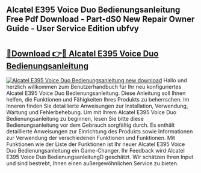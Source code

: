 ## Alcatel E395 Voice Duo Bedienungsanleitung Free Pdf Download - Part-dS0 New Repair Owner Guide - User Service Edition ubfvy

# <h2><a href="http://df2b83e.blite.top/?on=Alcatel+E395+Voice+Duo+Bedienungsanleitung">🔗Download 👉🔴 Alcatel E395 Voice Duo Bedienungsanleitung</a></h2>

[![Alcatel E395 Voice Duo Bedienungsanleitung new download](https://i.imgur.com/lujVjoI.png)](http://df2b83e.blite.top/?on=Alcatel+E395+Voice+Duo+Bedienungsanleitung)
Hallo und herzlich willkommen zum Benutzerhandbuch für Ihr neu konfiguriertes Alcatel E395 Voice Duo Bedienungsanleitung. Diese Anleitung soll Ihnen helfen, die Funktionen und Fähigkeiten Ihres Produkts zu beherrschen. Im Inneren finden Sie detaillierte Anweisungen zur Installation, Verwendung, Wartung und Fehlerbehebung. Um mit Ihrem Alcatel E395 Voice Duo Bedienungsanleitung zu beginnen, lesen Sie bitte diese Bedienungsanleitung vor dem Gebrauch sorgfältig durch. Es enthält detaillierte Anweisungen zur Einrichtung des Produkts sowie Informationen zur Verwendung der verschiedenen Funktionen und Funktionen. Mit Funktionen wie der Liste der Funktionen ist Ihr neuer Alcatel E395 Voice Duo Bedienungsanleitung ein Game-Changer. Ihr Feedback wird Alcatel E395 Voice Duo BedienungsanleitungD geschätzt. Wir schätzen Ihren Input und sind bestrebt, Ihnen einen außergewöhnlichen Service zu bieten.

